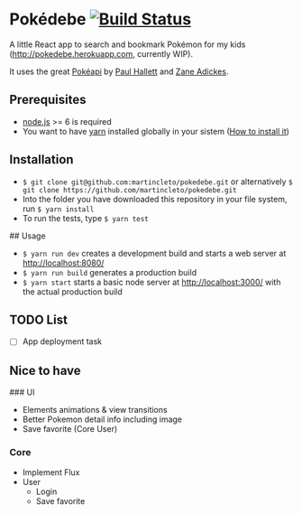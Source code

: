 # Pokédebe [![Build Status](https://travis-ci.org/martincleto/pokedebe.svg?branch=master)](https://travis-ci.org/martincleto/pokedebe)
A little React app to search and bookmark Pokémon for my kids (http://pokedebe.herokuapp.com, currently WIP).

It uses the great [Pokéapi](https://pokeapi.co/) by [Paul Hallett](http://github.com/phalt) and [Zane Adickes](http://github.com/zaneadix).

## Prerequisites

- [node.js](https://nodejs.org) >= 6 is required
- You want to have [yarn](https://yarnpkg.com) installed globally in your sistem ([How to install it](https://yarnpkg.com/en/docs/install))

## Installation

*  `$ git clone git@github.com:martincleto/pokedebe.git`
or alternatively `$ git clone https://github.com/martincleto/pokedebe.git`
* Into the folder you have downloaded this repository in your file system, run `$ yarn install`
* To run the tests, type `$ yarn test`

## Usage

* `$ yarn run dev` creates a development build and starts a web server at <http://localhost:8080/>
* `$ yarn run build` generates a production build
* `$ yarn start` starts a basic node server at <http://localhost:3000/> with the actual production build

## TODO List

- [ ] App deployment task

## Nice to have

### UI
- Elements animations & view transitions
- Better Pokemon detail info including image
- Save favorite (Core User)

### Core
- Implement Flux
- User
  - Login
  - Save favorite
